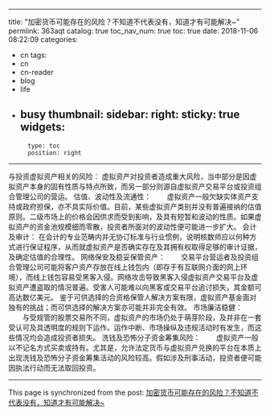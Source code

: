 
---
title: "加密货币可能存在的风险？不知道不代表没有，知道才有可能解决~"
permlink: 363aqt
catalog: true
toc_nav_num: true
toc: true
date: 2018-11-06 08:22:09
categories:
- cn
tags:
- cn
- cn-reader
- blog
- life
- busy
thumbnail: 
sidebar:
    right:
        sticky: true
widgets:
    -
        type: toc
        position: right
---


与投资虚拟资产相关的风险：
	虚拟资产对投资者造成重大风险，当中部分是因虚拟资产本身的固有性质与特点所致，而另一部分则源自虚拟资产交易平台或投资组合管理公司的营运。
估值、波动性及流通性：
　　虚拟资产一般欠缺实体资产支持或政府担保，亦不具实际价值。目前，某些虚拟资产类别并没有普遍接纳的估值原则。二级市场上的价格会因供求而受到影响，及具有短暂和波动的性质。如果虚拟资产的资金池规模细而零散，投资者所面对的波动性便可能进一步扩大。
会计及审计：
在会计的专业范畴内并无协订标准与行业惯例，说明核数师应以何种方式进行保证程序，从而就虚拟资产是否确实存在及其拥有权取得足够的审计证据，及确定估值的合理性。
网络保安及稳妥保管资产：
　　交易平台营运者及投资组合管理公司可能将客户资产存放在线上钱包内（即存于有互联网介面的网上环境），而线上钱包容易受黑客入侵。网络攻击导致黑客入侵虚拟资产交易平台及虚拟资产遭盗取的情况普遍。受害人可能难以向黑客或交易平台追讨损失，其金额可高达数亿美元。
鉴于可供选择的合资格保管人解决方案有限，虚拟资产基金面对独有的挑战；而可供选择的解决方案亦可能并非完全有效。
市场廉洁稳健：
　　与受规管的股票交易所不同，虚拟资产的市场仍处于萌芽阶段，及并非在一套受认可及具透明度的规则下运作。运作中断、市场操纵及违规活动时有发生，而这些情况均会造成投资者损失。
洗钱及恐怖分子资金筹集风险：
　　虚拟资产一般以不记名方式买卖或持有。尤其是，允许法定货币与虚拟资产兑换的平台在本质上出现洗钱及恐怖分子资金筹集活动的风险较高。假如涉及刑事活动，投资者便可能因执法行动而无法取回投资。

- - -

This page is synchronized from the post: [加密货币可能存在的风险？不知道不代表没有，知道才有可能解决~](https://steemit.com/@andrewma/363aqt)
